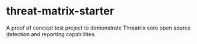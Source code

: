 # threat-matrix-starter
A proof of concept test project to demonstrate Threatrix core open source detection and reporting capabilities. 
